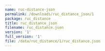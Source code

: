 ```yaml
---
name: ruc-distance-json
permalink: /downloads/ruc_distance_json/1
package: ruc_distance
title: ruc_distance_json
filename: ruc_distance.json
version: '1'
full_version: '1'
file: /data/ruc_distance/1/ruc_distance.json
---
```

